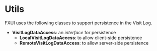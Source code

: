 # Utils

FXUI uses the following classes to support persistence in the Visit Log.

- **VisitLogDataAccess**: an _interface_ for persistence
  - **LocalVisitLogDataAccess**: to allow client-side persistence
  - **RemoteVisitLogDataAccess**: to allow server-side persistence
